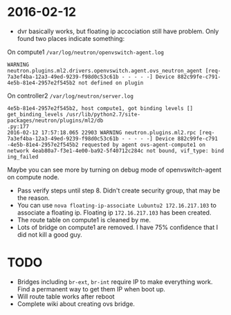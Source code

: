 # 2016-02-12

* dvr basically works, but floating ip accociation still have problem. Only found two places indicate something:

On compute1 `/var/log/neutron/openvswitch-agent.log `
````
WARNING neutron.plugins.ml2.drivers.openvswitch.agent.ovs_neutron_agent [req-7a3ef4ba-12a3-49ed-9239-f98d0c53c61b - - - - -] Device 882c99fe-c791-4e5b-81e4-2957e2f545b2 not defined on plugin
````

On controller2 `/var/log/neutron/server.log`
````
4e5b-81e4-2957e2f545b2, host compute1, got binding levels [] get_binding_levels /usr/lib/python2.7/site-packages/neutron/plugins/ml2/db
.py:177
2016-02-12 17:57:18.065 22903 WARNING neutron.plugins.ml2.rpc [req-7a3ef4ba-12a3-49ed-9239-f98d0c53c61b - - - - -] Device 882c99fe-c791
-4e5b-81e4-2957e2f545b2 requested by agent ovs-agent-compute1 on network 4eab80a7-f3e1-4e00-ba92-5f40712c284c not bound, vif_type: bind
ing_failed
````

Maybe you can see more by turning on debug mode of openvswitch-agent on compute node.

* Pass verify steps until step 8. Didn't create security group, that may be the reason.
* You can use `nova floating-ip-associate Lubuntu2 172.16.217.103` to associate a floating ip. Floating ip `172.16.217.103` has been created.
* The route table on compute1 is cleaned by me.
* Lots of bridge on compute1 are removed. I have 75% confidence that I did not kill a good guy.

# TODO

* Bridges including `br-ext`, `br-int` require IP to make everything work. Find a permanent way to get them IP when boot up.
* Will route table works after reboot
* Complete wiki about creating ovs bridge. 
